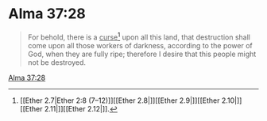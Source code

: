 # Alma 37:28

> For behold, there is a <u>curse</u>[^a] upon all this land, that destruction shall come upon all those workers of darkness, according to the power of God, when they are fully ripe; therefore I desire that this people might not be destroyed.

[Alma 37:28](https://www.churchofjesuschrist.org/study/scriptures/bofm/alma/37?lang=eng&id=p28#p28)


[^a]: [[Ether 2.7|Ether 2:8 (7–12)]][[Ether 2.8|]][[Ether 2.9|]][[Ether 2.10|]][[Ether 2.11|]][[Ether 2.12|]].  
